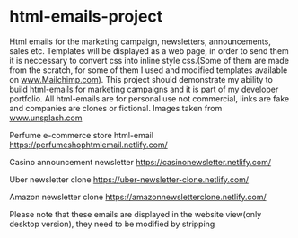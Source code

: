 # html-emails-project
Html emails for the marketing campaign, newsletters, announcements, sales etc. Templates will be displayed as a web page, in order to send them it is neccessary to convert css into inline style css.(Some of them are made from the scratch, for some of them I used and modified templates available on www.Mailchimp.com). This project should demonstrate my ability to build html-emails for marketing campaigns and it is part of my developer portfolio. All html-emails are for personal use not commercial, links are fake and companies are clones or fictional. Images taken from www.unsplash.com


Perfume e-commerce store html-email
https://perfumeshophtmlemail.netlify.com/

Casino announcement newsletter
https://casinonewsletter.netlify.com/

Uber newsletter clone
https://uber-newsletter-clone.netlify.com/

Amazon newsletter clone
https://amazonnewsletterclone.netlify.com/

Please note that these emails are displayed in the website view(only desktop version), they need to be modified by stripping <style> tag and add inline tags and special tags in order to be send as an html-email. 

